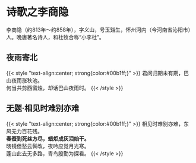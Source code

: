 # 诗歌之李商隐


李商隐（约813年～约858年），字义山，号玉谿生，怀州河内（今河南省沁阳市）人。晚唐著名诗人，和杜牧合称“小李杜”。
<!--more-->

## 夜雨寄北

<!-- {% raw %} -->
{{< style "text-align:center; strong{color:#00b1ff;}" >}}
君问归期未有期，巴山夜雨涨秋池。<br>
何当共剪西窗烛，却话巴山夜雨时。
{{< /style >}}
<!-- {% endraw %} -->

## 无题·相见时难别亦难

<!-- {% raw %} -->
{{< style "text-align:center; strong{color:#00b1ff;}" >}}
相见时难别亦难，东风无力百花残。<br>
**春蚕到死丝方尽，蜡炬成灰泪始干。**<br>
晓镜但愁云鬓改，夜吟应觉月光寒。<br>
蓬山此去无多路，青鸟殷勤为探看。
{{< /style >}}
<!-- {% endraw %} -->






